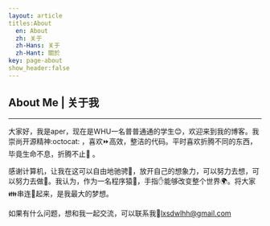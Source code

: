 ```yaml
---
layout: article
titles:About
  en: About
  zh: 关于
  zh-Hans: 关于
  zh-Hant: 關於
key: page-about
show_header:false
---
```


 <h2>About Me | 关于我</h2>

------

大家好，我是aper，现在是WHU一名普普通通的学生😊，欢迎来到我的博客。我崇尚开源精神:octocat: ，喜欢⏩高效，整洁的代码。平时喜欢折腾不同的东西，毕竟生命不息，折腾不止🚴 。

感谢计算机，让我在这可以自由地驰骋🏃，放开自己的想象力，可以努力去想，可以努力去做🚀。我认为，作为一名程序猿🐒，手指:hand:能够改变整个世界🌍。将大家👪串连🔗起来，是我最大的梦想。

如果有什么问题，想和我一起交流，可以联系我:email:lxsdwlhh@gmail.com

